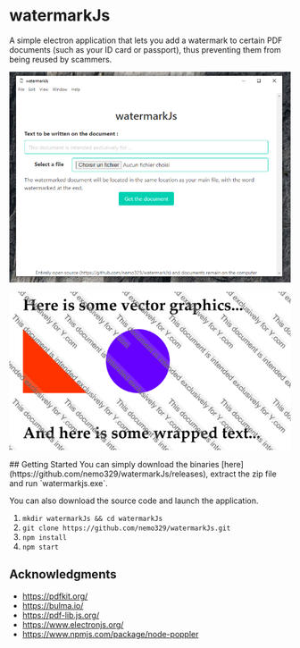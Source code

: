 # watermarkJs

A simple electron application that lets you add a watermark to certain PDF documents (such as your ID card or passport), thus preventing them from being reused by scammers. 
<p align="center">
  <img src="https://raw.githubusercontent.com/nemo329/watermarkJs/master/readme/appCapture.PNG"/>
</p>
<p align="center">
  <img src="https://raw.githubusercontent.com/nemo329/watermarkJs/master/readme/pdfCapture.PNG"/>
</p>
## Getting Started
You can simply download the binaries [here](https://github.com/nemo329/watermarkJs/releases), extract the zip file  and run `watermarkjs.exe`.

You can also download the source code and launch the application.

 1. `mkdir watermarkJs && cd watermarkJs`
 2. `git clone https://github.com/nemo329/watermarkJs.git`
 3. `npm install`
 4. `npm start`

## Acknowledgments

 - https://pdfkit.org/
 - https://bulma.io/
 - https://pdf-lib.js.org/
 - https://www.electronjs.org/
 - https://www.npmjs.com/package/node-poppler

